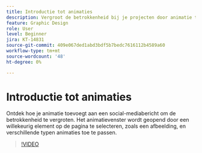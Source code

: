 ```yaml
---
title: Introductie tot animaties
description: Vergroot de betrokkenheid bij je projecten door animatie toe te voegen
feature: Graphic Design
role: User
level: Beginner
jira: KT-14831
source-git-commit: 409e067ded1abd3bdf5b7bedc7616112b4589a60
workflow-type: tm+mt
source-wordcount: '48'
ht-degree: 0%

---
```


# Introductie tot animaties

Ontdek hoe je animatie toevoegt aan een social-mediabericht om de betrokkenheid te vergroten. Het animatievenster wordt geopend door een willekeurig element op de pagina te selecteren, zoals een afbeelding, en verschillende typen animaties toe te passen.

>[!VIDEO](https://video.tv.adobe.com/v/3426975?quality=12&learn=on&hidetitle=true)
